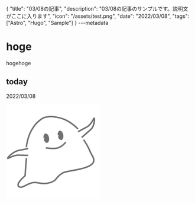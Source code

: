 {
  "title": "03/08の記事",
  "description": "03/08の記事のサンプルです。説明文がここに入ります",
  "icon": "/assets/test.png",
  "date": "2022/03/08",
  "tags": ["Astro", "Hugo", "Sample"]
}
---metadata

# hoge
hogehoge

## today
2022/03/08

![img](/assets/test.png)